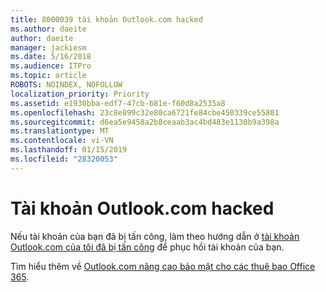 ```yaml
---
title: 8000039 tài khoản Outlook.com hacked
ms.author: daeite
author: daeite
manager: jackiesm
ms.date: 5/16/2018
ms.audience: ITPro
ms.topic: article
ROBOTS: NOINDEX, NOFOLLOW
localization_priority: Priority
ms.assetid: e1930bba-edf7-47cb-b81e-f60d8a2535a8
ms.openlocfilehash: 23c8e899c32e80ca6721fe84cbe450339ce55801
ms.sourcegitcommit: d6ea5e9458a2b8ceaab3ac4bd483e1130b9a398a
ms.translationtype: MT
ms.contentlocale: vi-VN
ms.lasthandoff: 01/15/2019
ms.locfileid: "28320053"
---
```

# <a name="outlookcom-account-hacked"></a>Tài khoản Outlook.com hacked

Nếu tài khoản của bạn đã bị tấn công, làm theo hướng dẫn ở [tài khoản Outlook.com của tôi đã bị tấn công](https://go.microsoft.com/fwlink/p/?linkid=874366) để phục hồi tài khoản của bạn. 
  
Tìm hiểu thêm về [Outlook.com nâng cao bảo mật cho các thuê bao Office 365](https://go.microsoft.com/fwlink/p/?linkid=874368).
  

